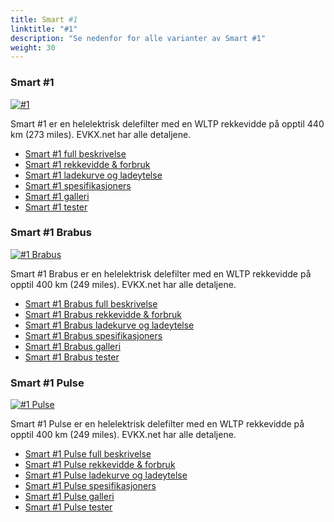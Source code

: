 ```yaml
---
title: Smart #1
linktitle: "#1"
description: "Se nedenfor for alle varianter av Smart #1"
weight: 30
---
```

### Smart #1

<a href="hash1/"><img src="https://media.evkx.net/multimedia/models/smart/hash1/hash1/main_1_st.jpg" class="img-fluid" alt="#1" ></a>

Smart #1 er en helelektrisk delefilter med en WLTP rekkevidde på opptil 440 km (273 miles). EVKX.net har alle detaljene. 

- [Smart #1 full beskrivelse](hash1/)
- [Smart #1 rekkevidde & forbruk](hash1/rangeandconsumption/)
- [Smart #1 ladekurve og ladeytelse](hash1/chargingcurve/)
- [Smart #1 spesifikasjoners](hash1/specifications/)
- [Smart #1 galleri](hash1/gallery/)
- [Smart #1 tester](hash1/reviews/)

### Smart #1 Brabus

<a href="hash1_brabus/"><img src="https://media.evkx.net/multimedia/models/smart/hash1/hash1_brabus/main_1_st.jpg" class="img-fluid" alt="#1 Brabus" ></a>

Smart #1 Brabus er en helelektrisk delefilter med en WLTP rekkevidde på opptil 400 km (249 miles). EVKX.net har alle detaljene. 

- [Smart #1 Brabus full beskrivelse](hash1_brabus/)
- [Smart #1 Brabus rekkevidde & forbruk](hash1_brabus/rangeandconsumption/)
- [Smart #1 Brabus ladekurve og ladeytelse](hash1_brabus/chargingcurve/)
- [Smart #1 Brabus spesifikasjoners](hash1_brabus/specifications/)
- [Smart #1 Brabus galleri](hash1_brabus/gallery/)
- [Smart #1 Brabus tester](hash1_brabus/reviews/)

### Smart #1 Pulse

<a href="hash1_pulse/"><img src="https://media.evkx.net/multimedia/models/smart/hash1/hash1_pulse/main_1_st.jpg" class="img-fluid" alt="#1 Pulse" ></a>

Smart #1 Pulse er en helelektrisk delefilter med en WLTP rekkevidde på opptil 400 km (249 miles). EVKX.net har alle detaljene. 

- [Smart #1 Pulse full beskrivelse](hash1_pulse/)
- [Smart #1 Pulse rekkevidde & forbruk](hash1_pulse/rangeandconsumption/)
- [Smart #1 Pulse ladekurve og ladeytelse](hash1_pulse/chargingcurve/)
- [Smart #1 Pulse spesifikasjoners](hash1_pulse/specifications/)
- [Smart #1 Pulse galleri](hash1_pulse/gallery/)
- [Smart #1 Pulse tester](hash1_pulse/reviews/)

